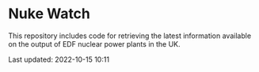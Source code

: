 # Nuke Watch

This repository includes code for retrieving the latest information available on the output of EDF nuclear power plants in the UK.

Last updated: 2022-10-15 10:11